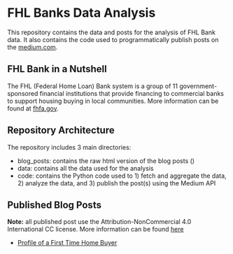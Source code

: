 FHL Banks Data Analysis
=======================
This repository contains the data and posts for the analysis of FHL Bank data. It also contains the code used to programmatically publish posts on the [medium.com](https://www.medium.com).

FHL Bank in a Nutshell
----------------------
The FHL (Federal Home Loan) Bank system is a group of 11 government-sponsored financial institutions that provide financing to commercial banks to support housing buying in local communities. More information can be found at [fhfa.gov](https://www.fhfa.gov/SupervisionRegulation/FederalHomeLoanBanks/Pages/About-FHL-Banks.aspx). 

Repository Architecture
-----------------------
The repository includes 3 main directories:
* blog_posts: contains the raw html version of the blog posts ()
* data: contains all the data used for the analysis
* code: contains the Python code used to 1) fetch and aggregate the data, 2) analyze the data, and 3) publish the post(s) using the Medium API 

Published Blog Posts
--------------------
**Note:** all published post use the Attribution-NonCommercial 4.0 International CC license. More information can be found [here](https://creativecommons.org/licenses/by-nc/4.0/)
* [Profile of a First Time Home Buyer]()